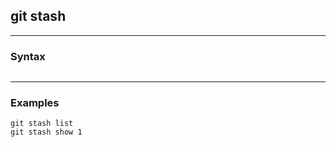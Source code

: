 ## git stash

-------------------------------------------------------------------------------
### Syntax
```shell
```

-------------------------------------------------------------------------------
### Examples
```shell
git stash list
git stash show 1
```


